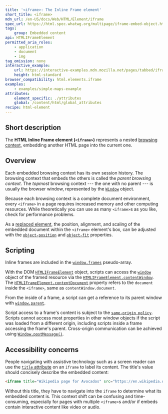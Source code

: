 ```yaml
---
title: '<iframe>: The Inline Frame element'
short_title: <iframe>
mdn_url: /en-US/docs/Web/HTML/Element/iframe
spec_url: https://html.spec.whatwg.org/multipage/iframe-embed-object.html#the-iframe-element
tags:
    group: Embedded content
api: HTMLIFrameElement
permitted_aria_roles:
    - application
    - document
    - img
tag_omission: none
interactive_example:
    url: https://interactive-examples.mdn.mozilla.net/pages/tabbed/iframe.html
    height: html-standard
browser_compatibility: html.elements.iframe
examples:
    - examples/simple-maps-example
attributes:
    element_specific: ./attributes
    global: /content/html/global_attributes
recipe: html-element
---
```


## Short description

The **HTML Inline Frame element (`<iframe>`)** represents a nested
[browsing context](https://developer.mozilla.org/en-US/docs/Glossary/Browsing_context), embedding
another HTML page into the current one.

## Overview
Each embedded browsing context has its own session
history. The browsing context that
embeds the others is called the *parent browsing context*. The *topmost*
browsing context --- the one with no parent --- is usually the browser
window, represented by the [`Window`](https://developer.mozilla.org/en-US/docs/Web/API/Window) object.

Because each browsing context is a complete document environment, every
`<iframe>` in a page requires increased memory and other computing
resources. While theoretically you can use as many `<iframe>`s as you
like, check for performance problems.

As a [replaced element](https://developer.mozilla.org/en-US/docs/Web/CSS/Replaced_element), the
position, alignment, and scaling of the embedded document within the
`<iframe>` element's box, can be adjusted with the
[`object-position`](https://developer.mozilla.org/en-US/docs/Web/CSS/object-position) and [`object-fit`](https://developer.mozilla.org/en-US/docs/Web/CSS/object-fit)
properties.

## Scripting

Inline frames are included in
the [`window.frames`](https://developer.mozilla.org/en-US/docs/Web/API/Window/frames) pseudo-array.

With the DOM [`HTMLIFrameElement`](https://developer.mozilla.org/en-US/docs/Web/API/HTMLIFrameElement) object, scripts can
access the [`window`](https://developer.mozilla.org/en-US/docs/Web/API/Window) object of the framed resource via the
[`HTMLIFrameElement.contentWindow`](https://developer.mozilla.org/en-US/docs/Web/API/HTMLIFrameElement/contentWindow). The [`HTMLIFrameElement.contentDocument`](https://developer.mozilla.org/en-US/docs/Web/API/HTMLIFrameElement/contentDocument) property refers to the `document` inside the
`<iframe>`, same as `contentWindow.document`.

From the inside of a frame, a script can get a reference to its parent
window with [`window.parent`](https://developer.mozilla.org/en-US/docs/Web/API/Window/parent).

Script access to a frame\'s content is subject to the [`same-origin
policy`](https://developer.mozilla.org/en-US/docs/Same_origin_policy_for_JavaScript).
Scripts cannot access most properties in other window objects if the
script was loaded from a different origin, including scripts inside a
frame accessing the frame's parent. Cross-origin communication can be
achieved using [`Window.postMessage()`](https://developer.mozilla.org/en-US/docs/Web/API/Window/postMessage).

## Accessibility concerns
People navigating with assistive technology such as a screen reader can
use the [`title`
attribute](https://developer.mozilla.org/en-US/docs/Web/HTML/Global_attributes/title) on an `iframe`
to label its content. The title\'s value should concisely describe the
embedded content:

```html
<iframe title="Wikipedia page for Avocados" src="https://en.wikipedia.org/wiki/Avocado"></iframe>
```

Without this title, they have to navigate into the `iframe` to determine
what its embedded content is. This context shift can be confusing and
time-consuming, especially for pages with multiple `<iframe>`s and/or if
embeds contain interactive content like video or audio.
